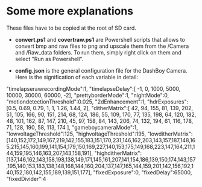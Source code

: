 # Some more explanations

These files have to be copied at the root of SD card.

- **convert.ps1** and **covertraw.ps1** are Powershell scripts that allows to convert bmp and raw files to png and upscale them from the /Camera and /Raw_data folders. To run them, simply right click on them and select "Run as Powershell". 

- **config.json** is the general configuration file for the DashBoy Camera. Here is the signification of each variable in detail:

"timelapserawrecordingMode":1,
"timelapseDelay":[ -1, 0, 1000, 5000, 10000, 30000, 60000, -2],
"prettyborderMode":1,
"nightMode":0,
"motiondetectionThreshold":0.025,
"2dEnhancement":1,
"hdrExposures":[0.5, 0.69, 0.79, 1, 1, 1.26, 1.44, 2],
"ditherMatrix":[ 42, 94, 155, 81, 139, 202, 51, 105, 166, 90, 151, 214, 68, 124, 186, 55, 109, 170, 77, 135, 198, 64, 120, 182, 48, 101, 162, 87, 147, 210, 45, 97, 158, 84, 143, 206, 74, 132, 194, 61, 116, 178, 71, 128, 190, 58, 113, 174 ],
"gameboycameraMode":1,
"lowvoltageThreshold":125,
"highvoltageThreshold":195,
"lowditherMatrix": [140,152,172,149,167,219,142,155,183,151,170,231,146,162,203,143,157,187,148,165,215,145,160,199,141,154,179,150,169,227,140,153,175,149,168,223,147,164,211,144,159,195,146,163,207,143,158,191],
"highditherMatrix":[137,146,162,143,158,198,138,149,171,145,161,207,141,154,186,139,150,174,143,157,195,140,153,183,138,148,168,144,160,204,137,147,165,144,159,201,142,156,192,140,152,180,142,155,189,139,151,177],
"fixedExposure":0,
"fixedDelay":65000,
"fixedDivider":4

